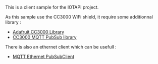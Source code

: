 This is a client sample for the IOTAPI project.

As this sample use the CC3000 WiFi shield, it require some additionnal library :

- [Adafruit CC3000 Library](https://github.com/adafruit/Adafruit_CC3000_Library)
- [CC3000 MQTT PubSub library](https://github.com/nathanchantrell/pubsubclient)

There is also an ethernet client which can be usefull :

- [MQTT Ethernet PubSubClient](https://github.com/knolleary/pubsubclient)
